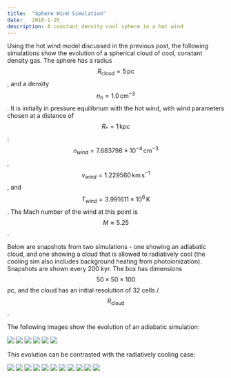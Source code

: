```yaml
---
title:  "Sphere Wind Simulation"
date:   2016-1-25
description: A constant density cool sphere in a hot wind 
---
```


Using the hot wind model discussed in the previous post, the following simulations
show the evolution of a spherical cloud of cool, constant density gas. The sphere has a
radius $$R_{\mathrm{cloud}} = 5\,\mathrm{pc}$$, and a density $$n_h = 1.0 \,\mathrm{cm}^{-3}$$. It is initially 
in pressure equilibrium with the hot wind, with wind parameters chosen at a distance of $$R_{*} = 1\,\mathrm{kpc}$$:
$$n_{wind} = 7.683798 \times 10^{-4}\,\mathrm{cm}^{-3}$$, $$v_{wind} = 1.229560\,\mathrm{km}\,\mathrm{s}^{-1}$$,
and $$T_{wind} = 3.991611 \times 10^{6}\,\mathrm{K}$$. The Mach number of the wind at this point is $$M \approx 5.25$$.

Below are snapshots from two simulations - one showing an adiabatic cloud, and one showing a cloud 
that is allowed to radiatively cool (the cooling sim also includes background heating from photoionization).
Snapshots are shown every 200 kyr. The box has dimensions $$50 \times 50 \times 100$$ pc, and the cloud has
an initial resolution of 32 cells / $$R_{\mathrm{cloud}}$$.

The following images show the evolution of an adiabatic simulation:

<img src="{{ site.url }}assets/images/sphere_wind_0a.png">

<img src="{{ site.url }}assets/images/sphere_wind_1a.png">

<img src="{{ site.url }}assets/images/sphere_wind_2a.png">

<img src="{{ site.url }}assets/images/sphere_wind_3a.png">

<img src="{{ site.url }}assets/images/sphere_wind_4a.png">

<img src="{{ site.url }}assets/images/sphere_wind_5a.png">


This evolution can be contrasted with the radiatively cooling case:

<img src="{{ site.url }}assets/images/sphere_wind_0r.png">

<img src="{{ site.url }}assets/images/sphere_wind_1r.png">

<img src="{{ site.url }}assets/images/sphere_wind_2r.png">

<img src="{{ site.url }}assets/images/sphere_wind_3r.png">

<img src="{{ site.url }}assets/images/sphere_wind_4r.png">

<img src="{{ site.url }}assets/images/sphere_wind_5r.png">

<img src="{{ site.url }}assets/images/sphere_wind_6r.png">

<img src="{{ site.url }}assets/images/sphere_wind_7r.png">

<img src="{{ site.url }}assets/images/sphere_wind_8r.png">

<img src="{{ site.url }}assets/images/sphere_wind_9r.png">

<img src="{{ site.url }}assets/images/sphere_wind_10r.png">
